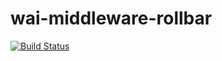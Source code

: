 # wai-middleware-rollbar

[![Build Status](https://travis-ci.org/joneshf/wai-middleware-rollbar.svg?branch=master)](https://travis-ci.org/joneshf/wai-middleware-rollbar)
